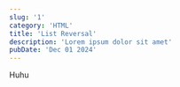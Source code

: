 ```yaml
---
slug: '1'
category: 'HTML'
title: 'List Reversal'
description: 'Lorem ipsum dolor sit amet'
pubDate: 'Dec 01 2024'
---
```


Huhu
